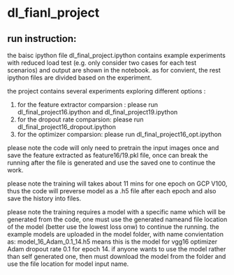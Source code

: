 # dl_fianl_project

## run instruction:
the baisc ipython file dl_final_project.ipython contains example experiments with reduced load test (e.g. only consider two cases for each test scenarios) and output are shown in the notebook. as for convient, the rest ipython files are divided based on the experiment. 

the project contains several experiments exploring different options : 
  1. for the feature extractor comparsion : please run dl_final_project16.ipython and dl_final_project19.ipython
  2. for the dropout rate comparsion: please run dl_final_project16_dropout.ipython
  3. for the optimizer comparsion: please run dl_final_project16_opt.ipython

please note the code will only need to pretrain the input images once and save the feature extracted as feature16/19.pkl file, once can break the running after the file is generated and use the saved one to continue the work.

please note the training will takes about 11 mins for one epoch on GCP V100, thus the code will preverse model as a .h5 file after each epoch and also save the history into files.

please note the training requires a model with a specific name which will be generated from the code, one must use the generated nameand file location of the model (better use the lowest loss onw) to continue the running.
the example models are uploaded in the model folder, with name convientation as: model_16_Adam_0.1_14.h5 means this is the model for vgg16 optimizer Adam dropout rate 0.1 for epoch 14. if anyone wants to use the model rather than self generated one, then must download the model from the folder and use the file location for model input name.
